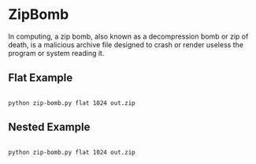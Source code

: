 # ZipBomb
In computing, a zip bomb, also known as a decompression bomb or zip of death, is a malicious archive file designed to crash or render useless the program or system reading it.


## Flat Example
```

python zip-bomb.py flat 1024 out.zip

```

## Nested Example
```

python zip-bomb.py flat 1024 out.zip

```
